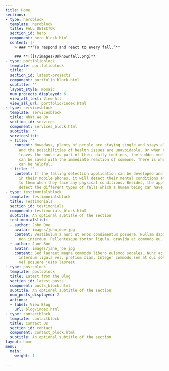 ```yaml
---
title: Home
sections:
- type: heroblock
  template: heroblock
  title: FALL DETECTOR
  section_id: hero
  component: hero_block.html
  content: |-
    > ### **“To respond and react to every fall.”**

    ### **![](/images/Unknownfall.png)**
- type: portfolioblock
  template: portfolioblock
  title: ''
  section_id: latest-projects
  component: portfolio_block.html
  subtitle: ''
  layout_style: mosaic
  num_projects_displayed: 6
  view_all_text: View All
  view_all_url: portfolio/index.html
- type: servicesblock
  template: servicesblock
  title: What We Do
  section_id: services
  component: services_block.html
  subtitle: ''
  serviceslist:
  - title: ''
    content: Nowadays, plenty of people are staying single and stays alone at home
      and the possibilities of health issues are unavoidable. Or when the partner
      leaves the house as part of their daily routines, the sudden medical problems
      can be saved with the immediate reaction of someone. There is where my application
      can be helpful.
  - title: ''
    content: If the falling detection application can be developed and people installed
      in their mobile phones, it will detect their mental conditions and give warnings
      to them when they face any physical conditions. Besides, the application will
      detect the different types of falls which a human being can have.
- type: testimonialsblock
  template: testimonialsblock
  title: Testimonials
  section_id: testimonials
  component: testimonials_block.html
  subtitle: An optional subtitle of the section
  testimonialslist:
  - author: John Doe
    avatar: images/john_doe.jpg
    content: Vestibulum a nunc ut eros condimentum posuere. Nullam dapibus quis nunc
      non interdum. Pellentesque tortor ligula, gravida ac commodo eu.
  - author: Jane Roe
    avatar: images/jane_roe.jpg
    content: Sed laoreet magna commodo libero euismod sodales. Nunc ac libero convallis,
      interdum ligula vel, pretium diam. Integer commodo sem at dui sollicitudin,
      vel posuere justo laoreet.
- type: postsblock
  template: postsblock
  title: Latest from the Blog
  section_id: latest-posts
  component: posts_block.html
  subtitle: An optional subtitle of the section
  num_posts_displayed: 2
  actions:
  - label: View Blog
    url: blog/index.html
- type: contactblock
  template: contactblock
  title: Contact Us
  section_id: contact
  component: contact_block.html
  subtitle: An optional subtitle of the section
layout: home
menu:
  main:
    weight: 1

---
```

